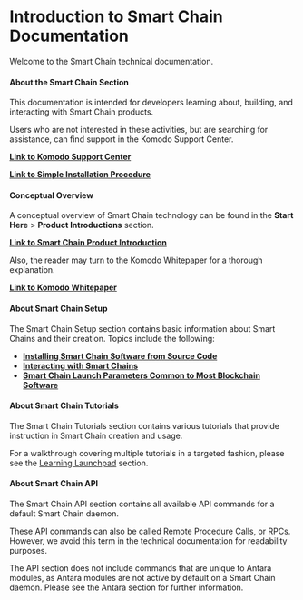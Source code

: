 # Introduction to Smart Chain Documentation 

Welcome to the Smart Chain technical documentation.

#### About the Smart Chain Section

This documentation is intended for developers learning about, building, and interacting with Smart Chain products.

Users who are not interested in these activities, but are searching for assistance, can find support in the Komodo Support Center.

[<b>Link to Komodo Support Center</b>](https://support.komodoplatform.com/support/home)

[<b>Link to Simple Installation Procedure</b>](../../basic-docs/start-here/about-komodo-platform/simple-installations.html#simple-installations)

#### Conceptual Overview

A conceptual overview of Smart Chain technology can be found in the <b>Start Here</b> > <b>Product Introductions</b> section.

[<b>Link to Smart Chain Product Introduction</b>](../basic-docs/start-here/about-komodo-platform/product-introductions.html#smart-chains-fluidity)

Also, the reader may turn to the Komodo Whitepaper for a thorough explanation.

[<b>Link to Komodo Whitepaper</b>](https://komodoplatform.com/whitepaper)

#### About Smart Chain Setup

The Smart Chain Setup section contains basic information about Smart Chains and their creation. Topics include the following:

- [<b>Installing Smart Chain Software from Source Code</b>](../basic-docs/smart-chains/smart-chain-setup/installing-from-source.html#installing-smart-chain-software-from-source-code)
- [<b>Interacting with Smart Chains</b>](../basic-docs/smart-chains/smart-chain-setup/interacting-with-smart-chains.html)
- [<b>Smart Chain Launch Parameters Common to Most Blockchain Software</b>](../basic-docs/smart-chains/smart-chain-setup/basic-launch-parameters.html#accessing-the-coin-daemon-remotely)

#### About Smart Chain Tutorials

The Smart Chain Tutorials section contains various tutorials that provide instruction in Smart Chain creation and usage.

For a walkthrough covering multiple tutorials in a targeted fashion, please see the [Learning Launchpad](../basic-docs/start-here/learning-launchpad/learning-path-outlines.html) section.

#### About Smart Chain API

The Smart Chain API section contains all available API commands for a default Smart Chain daemon.

These API commands can also be called Remote Procedure Calls, or RPCs. However, we avoid this term in the technical documentation for readability purposes.

The API section does not include commands that are unique to Antara modules, as Antara modules are not active by default on a Smart Chain daemon. Please see the Antara section for further information.
